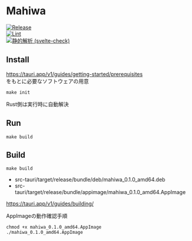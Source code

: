 # Mahiwa

[![Release](https://github.com/project-mahiwa/mahiwa/actions/workflows/release.yml/badge.svg)](https://github.com/project-mahiwa/mahiwa/actions/workflows/release.yml)  
[![Lint](https://github.com/project-mahiwa/mahiwa/actions/workflows/lint.yml/badge.svg)](https://github.com/project-mahiwa/mahiwa/actions/workflows/lint.yml)  
[![静的解析 (svelte-check)](https://github.com/project-mahiwa/mahiwa/actions/workflows/staticAnalysis.yml/badge.svg)](https://github.com/project-mahiwa/mahiwa/actions/workflows/staticAnalysis.yml)

## Install

https://tauri.app/v1/guides/getting-started/prerequisites  
をもとに必要なソフトウェアの用意

```
make init
```

Rust側は実行時に自動解決

## Run

```
make build
```

## Build

```
make build
```

- src-tauri/target/release/bundle/deb/mahiwa_0.1.0_amd64.deb
- src-tauri/target/release/bundle/appimage/mahiwa_0.1.0_amd64.AppImage

https://tauri.app/v1/guides/building/

AppImageの動作確認手順

```
chmod +x mahiwa_0.1.0_amd64.AppImage
./mahiwa_0.1.0_amd64.AppImage
```
